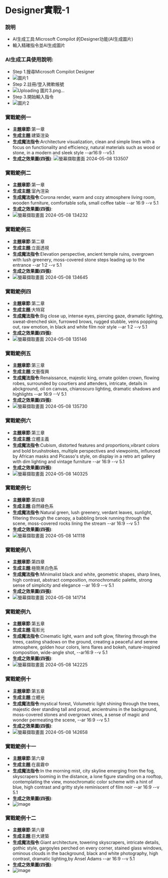 # Designer實戰-1
### 說明
- AI生成工具:Microsoft Compilot 的Designer功能(AI生成圖片)
- 輸入精確指令並AI生成圖片
### AI生成工具使用說明:
- Step 1.搜尋Microsoft Compilot Designer
- ![圖片1](https://github.com/shawnhuang125/GenAI/assets/144863384/d5d771d1-df7e-483e-bd01-aa8df61682a5)
- Step 2.註冊/登入微軟帳號
- ![Uploading 圖片3.png…]()
- Step 3.開始輸入指令
- ![圖片2](https://github.com/shawnhuang125/GenAI/assets/144863384/ba0fa96b-3ec7-477b-be7c-f150f53df38d)
  
### 實戰範例一
- **主題章節**:第一章
- **生成主題**:建築渲染
- **生成魔法指令**:Architecture visualization, clean and simple lines with a focus on functionality and efficiency, natural materials such as wood or stone, in a modern and sleek style --ar16:9 --v5.1
- **生成之效果圖(四張)**:
![螢幕擷取畫面 2024-05-08 133507](https://github.com/shawnhuang125/GenAI/assets/144863384/0b62c152-561b-4d45-a6f9-f32599556c75)
### 實戰範例二
- **主題章節**:第一章
- **生成主題**:室內渲染
- **生成魔法指令**:Corona render, warm and cozy atmosphere living room, wooden furniture, comfortable sofa, small coffee table --ar 16:9 --v 5.1
- **生成之效果圖(四張)**:
- ![螢幕擷取畫面 2024-05-08 134232](https://github.com/shawnhuang125/GenAI/assets/144863384/6e4d2de5-6333-4228-9328-d5583d605fba)
### 實戰範例三
- **主題章節**:第二章
- **生成主題**:立面透視
- **生成魔法指令**:Elevation perspective, ancient temple ruins, overgrown with lush greenery, moss-covered stone steps leading up to the entrance --ar 1:2 --v 5.1
- **生成之效果圖(四張)**:
- ![螢幕擷取畫面 2024-05-08 134645](https://github.com/shawnhuang125/GenAI/assets/144863384/5e3a18dc-3c29-4d65-8580-73d5830dc815)
### 實戰範例四
- **主題章節**:第二章
- **生成主題**:大特寫
- **生成魔法指令**:Big close up, intense eyes, piercing gaze, dramatic lighting, sweat-drenched skin, furrowed brows, rugged stubble, veins popping out, raw emotion, in black and white film noir style --ar 1:2 --v 5.1
- **生成之效果圖(四張)**:
- ![螢幕擷取畫面 2024-05-08 135146](https://github.com/shawnhuang125/GenAI/assets/144863384/ea3ad0a4-4680-4b54-b6c5-686f7b9ea1af)
### 實戰範例五
- **主題章節**:第三章
- **生成主題**:文藝復興
- **生成魔法指令**:Renaissance, majestic king, ornate golden crown, flowing robes, surrounded by courtiers and attenders, intricate, details in abckground, oil on canvas, chiaroscuro lighting, dramatic shadows and highlights --ar 16:9 --V 5.1
- **生成之效果圖(四張)**:
- ![螢幕擷取畫面 2024-05-08 135730](https://github.com/shawnhuang125/GenAI/assets/144863384/e7fbe992-435d-43b0-bfe0-0f34449a656d)
### 實戰範例六
- **主題章節**:第三章
- **生成主題**:立體主義
- **生成魔法指令**:Cubism, distorted features and proportions,vibrant colors and bold brushstrokes, multiple perspectives and viewpoints, influnced by African masks and Picasso's style, on display in a retro art gallery with dim lighting and vintage furniture --ar 16:9 --v 5.1
- **生成之效果圖(四張)**:
- ![螢幕擷取畫面 2024-05-08 140325](https://github.com/shawnhuang125/GenAI/assets/144863384/aededfd6-590c-48a3-892c-80b277c4f5cb)
### 實戰範例七
- **主題章節**:第四章
- **生成主題**:自然綠色系
- **生成魔法指令**:Natural green, lush greenery, verdant leaves, sunlight, filtering through the canopy, a babbling brook running through the scene, moss-covered rocks lining the stream --ar 16:9 --v 5.1
- **生成之效果圖(四張)**:
- ![螢幕擷取畫面 2024-05-08 141118](https://github.com/shawnhuang125/GenAI/assets/144863384/2250b031-bc53-405a-ac95-bd822e560da0)
### 實戰範例八
- **主題章節**:第四章
- **生成主題**:極簡黑白色系
- **生成魔法指令**:Minimalist black and white, geometric shapes, sharp lines, high contrast, abstract composition, monochromatic palette, strong sense of simplicity and elegance --ar 16:9 --v 5.1
- **生成之效果圖(四張)**:
- ![螢幕擷取畫面 2024-05-08 141714](https://github.com/shawnhuang125/GenAI/assets/144863384/c55a315d-b82c-4509-924a-7f47c18cc289)
### 實戰範例九
- **主題章節**:第五章
- **生成主題**:電影光
- **生成魔法指令**:Cinematic light, warn and soft glow, filtering through the trees, casting shadows on the ground, creating a peaceful and serene atmosphere, golden hour colors, lens flares and bokeh, nature-inspired composition, wide-angle shot, --ar16:9 --v 5.1
- **生成之效果圖(四張)**:
- ![螢幕擷取畫面 2024-05-08 142225](https://github.com/shawnhuang125/GenAI/assets/144863384/6a11a678-c4d8-48d9-bfd6-25e68ff5abce)
### 實戰範例十
- **主題章節**:第五章
- **生成主題**:立體光
- **生成魔法指令**:mystical forest, Volumetric light shining through the trees, majestic deer standing tall and proud, ancientruins in the background, moss-covered stones and overgrown vines, a sense of magic and wonder permeating the scene, --ar 16:9 --v 5.1
- **生成之效果圖(四張)**:
- ![螢幕擷取畫面 2024-05-08 142658](https://github.com/shawnhuang125/GenAI/assets/144863384/5e4e8953-3df7-4fb2-a5cc-a5d905a700b8)
### 實戰範例十一
- **主題章節**:第六章
- **生成主題**:在晨霧中
- **生成魔法指令**:In the morning mist, city skyline emerging from the fog, skyscrapers looming in the distance, a lone figure standing on a rooftop, contemplating the view, monochromatic color scheme with a hint of blue, high contrast and gritty style reminiscent of film noir --ar 16:9 --v 5.1
- **生成之效果圖(四張)**:
- ![image](https://github.com/shawnhuang125/GenAI/assets/144863384/c5f616e4-b8a2-45e9-8a4c-6c9935beaaa0)
### 實戰範例十二
- **主題章節**:第六章
- **生成主題**:巨大建築
- **生成魔法指令**:Giant architecture, towering skyscrapers, intricate details, gothic style, gargoyles perched on every corner, stained glass windows, ominous clouds in the background, black and white photography, high contrast, dramatic lighting,by Ansel Adams --ar 16:9 --v 5.1
- **生成之效果圖(四張)**:
- ![image](https://github.com/shawnhuang125/GenAI/assets/144863384/28cf832f-c85c-4756-9583-14f02129a748)



